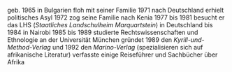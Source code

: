 geb. 1965 in Bulgarien
floh mit seiner Familie 1971 nach Deutschland
erhielt politisches Asyl
1972 zog seine Familie nach Kenia
1977 bis 1981 besucht er das LHS (_Staatliches Landschulheim Marquartstein_) in Deutschland
bis 1984 in Nairobi
1985 bis 1989 studierte Rechtswissenschaften und Ethnologie an der Universität München
gründet 1989 den _Kyrill-und-Method-Verlag_ und 1992 den _Marino-Verlag_ (spezialisieren sich auf afrikanische Literatur)
verfasste einige Reiseführer und Sachbücher über Afrika
